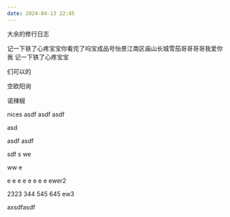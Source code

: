 ```yaml
---
date: 2024-04-13 22:45
---
```



大余的修行日志


记一下铁了心疼宝宝你看完了吗宝成品号怡景江南区庙山长城雪茄哥哥哥哥我爱你我
记一下铁了心疼宝宝


们可以的

空欧阳询

诺辣椒

nices
asdf
asdf
asdf

asd

asdf
asdf


sdf
s
we

ww
e

e
e
e
e
e
e
e
e
ewer2

2323
344
545
645
ew3


axsdfasdf
